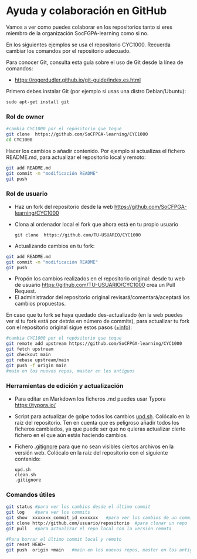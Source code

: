 # Ayuda y colaboración en GitHub

Vamos a ver como puedes colaborar en los repositorios tanto si eres miembro de la organización SocFGPA-learning como si no. 

En los siguientes ejemplos se usa el repositorio CYC1000. Recuerda cambiar los comandos por el repositorio adecuado.

Para conocer Git, consulta esta guía sobre el uso de Git desde la línea de comandos:

* https://rogerdudler.github.io/git-guide/index.es.html

Primero debes instalar Git (por ejemplo si usas una distro Debian/Ubuntu):

`sudo apt-get install git`

### Rol de owner

```sh
#cambia CYC1000 por el repósitorio que toque
git clone  https://github.com/SoCFPGA-learning/CYC1000
cd CYC1000
```

Hacer los cambios o añadir contenido. Por ejemplo si actualizas el fichero README.md, para actualizar el repositorio local y remoto:

```sh
git add README.md
git commit -m "modificación README"
git push
```



### Rol de usuario  

* Haz un fork del repositorio desde la web https://github.com/SoCFPGA-learning/CYC1000

* Clona al ordenador local el fork que ahora está en tu propio usuario

  `git clone  https://github.com/TU-USUARIO/CYC1000`

* Actualizando cambios en tu fork:

```sh
git add README.md
git commit -m "modificación README"
git push
```

* Propón los cambios realizados en el repositorio original: desde tu web de usuario https://github.com/TU-USUARIO/CYC1000 crea un Pull Request.  
* El administrador del repositorio original revisará/comentará/aceptará los cambios propuestos.

En caso que tu fork se haya quedado des-actualizado (en la web puedes ver si tu fork está por detrás en número de commits), para actualizar tu fork con el repositorio original sigue estos pasos ([+info](https://stackoverflow.com/questions/7244321/how-do-i-update-a-github-forked-repository)):

```sh
#cambia CYC1000 por el repósitorio que toque
git remote add upstream https://github.com/SoCFPGA-learning/CYC1000
git fetch upstream
git checkout main
git rebase upstream/main
git push -f origin main
#main en los nuevos repos, master en los antiguos
```



### Herramientas de edición y actualización

* Para editar en Markdown los ficheros .md puedes usar Typora https://typora.io/

* Script para actualizar de golpe todos los cambios [upd.sh](./upd.sh). Colócalo en la raiz del repositorio. Ten en cuenta que es peligroso añadir todos los ficheros cambiados, ya que puede ser que no quieras actualizar cierto fichero en el que aún estás haciendo cambios.

* Fichero [.gitignore](./.gitignore) para que no sean visibles ciertos archivos en la versión web. Colócalo en la raiz del repositorio con el siguiente contenido:

  ```
  upd.sh
  clean.sh
  .gitignore
  ```
  
  


### Comandos útiles

```sh
git status #para ver los cambios desde el último commit
git log    #para ver los commits
git show  xxxxxxx_commit_id_xxxxxxx   #para ver los cambios de un commit
git clone http://github.com/usuario/repositorio  #para clonar un repo
git pull   #para actualizar el repo local con la versión remota

#Para borrar el último commit local y remoto
git reset HEAD~ 				
git push  origin +main   #main en los nuevos repos, master en los antiguos

```

